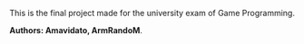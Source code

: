 This is the final project made for the university exam of Game Programming.

<b>Authors:  Amavidato, ArmRandoM</b>.
